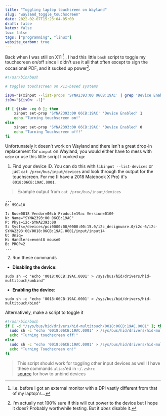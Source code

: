 ```yaml
---
title: "Toggling laptop touchsreen on Wayland"
slug: "wayland_toggle_touchscreen"
date: 2022-02-07T15:23:04-05:00
draft: false
katex: false
toc: false
tags: ["programming", "linux"]
website_carbon: true
---
```


Back when I was still on X11 [^1] , I had this little `bash` script to toggle my touchscreen on/off since I didn't use it all that often except to sign the occasional PDF, and it sucked up power[^2].

[^1]: i.e. before I got an external monitor with a DPI vastly different from that of my laptop's...
[^2]: I'm actually not 100% sure if this will cut power to the device but I hope it does? Probably worthwhile testing. But it *does* disable it.


```bash
#!/usr/bin/bash

# toggles touchscreen on x11-based systems

isOn="$(xinput --list-props 'SYNA2393:00 06CB:19AC' | grep 'Device Enabled')"
isOn="${isOn: -1}"

if [ $isOn -eq 0 ]; then
    xinput set-prop 'SYNA2393:00 06CB:19AC' 'Device Enabled' 1
    echo "Turning touchscreen on!"
else
    xinput set-prop 'SYNA2393:00 06CB:19AC' 'Device Enabled' 0
    echo "Turning Touchscreen off!"
fi
```

Unfortunately it doesn't work on Wayland and there isn't a great drop-in replacement for `xinput` on Wayland; you would either have to mess with `udev` or use this little script I cooked up:


1. Find your device ID. You can do this with `libinput --list-devices` or just `cat /proc/bus/input/devices` and look through the output for the touchscreen. For me (I have a 2018 Matebook X Pro) it's `0018:06CB:19AC.0001`. 

> Example output from `cat /proc/bus/input/devices`

```
...
B: MSC=10

I: Bus=0018 Vendor=06cb Product=19ac Version=0100
N: Name="SYNA2393:00 06CB:19AC"
P: Phys=i2c-SYNA2393:00
S: Sysfs=/devices/pci0000:00/0000:00:15.0/i2c_designware.0/i2c-6/i2c-SYNA2393:00/0018:06CB:19AC.0001/input/input14
U: Uniq=
H: Handlers=event8 mouse0
B: PROP=2
...
```

2. Run these commands

- **Disabling the device**:

`sudo sh -c "echo '0018:06CB:19AC.0001' >
/sys/bus/hid/drivers/hid-multitouch/unbind"`
- **Enabling the device**: 

`sudo sh -c "echo '0018:06CB:19AC.0001' > /sys/bus/hid/drivers/hid-multitouch/bind"`


Alternatively, make a script to toggle it


```bash
#!/usr/bin/bash
if [ -d "/sys/bus/hid/drivers/hid-multitouch/0018:06CB:19AC.0001" ]; then
  sudo sh -c "echo '0018:06CB:19AC.0001' > /sys/bus/hid/drivers/hid-multitouch/unbind"
  echo "Turning touchscreen off!"
else
  sudo sh -c "echo '0018:06CB:19AC.0001' > /sys/bus/hid/drivers/hid-multitouch/bind"
  echo "Turning Touchscreen on!"
fi
```


> This script should work for toggling other input devices as well! I have these commands `alias`'ed in `~/.zshrc`  
> [source](https://askubuntu.com/questions/927022/how-can-i-disable-touchscreen-while-using-wayland) for how to unbind devices









